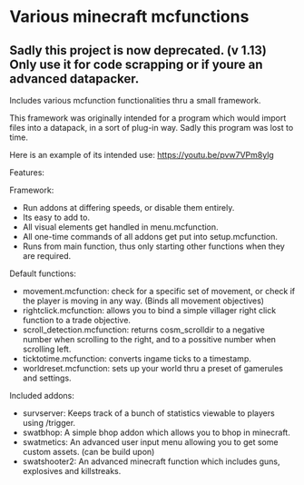 # Various minecraft mcfunctions
## Sadly this project is now deprecated. (v 1.13) Only use it for code scrapping or if youre an advanced datapacker.
 Includes various mcfunction functionalities thru a small framework.

This framework was originally intended for a program which would import files into a datapack, in a sort of plug-in way.
Sadly this program was lost to time.

Here is an example of its intended use: https://youtu.be/pvw7VPm8ylg

Features:

Framework:
- Run addons at differing speeds, or disable them entirely.
- Its easy to add to.
- All visual elements get handled in menu.mcfunction.
- All one-time commands of all addons get put into setup.mcfunction.
- Runs from main function, thus only starting other functions when they are required.

Default functions:
- movement.mcfunction: check for a specific set of movement, or check if the player is moving in any way. (Binds all movement objectives)
- rightclick.mcfunction: allows you to bind a simple villager right click function to a trade objective.
- scroll_detection.mcfunction: returns cosm_scrolldir to a negative number when scrolling to the right, and to a possitive number when scrolling left.
- ticktotime.mcfunction: converts ingame ticks to a timestamp.
- worldreset.mcfunction: sets up your world thru a preset of gamerules and settings.

Included addons:
- survserver: Keeps track of a bunch of statistics viewable to players using /trigger.
- swatbhop: A simple bhop addon which allows you to bhop in minecraft.
- swatmetics: An advanced user input menu allowing you to get some custom assets. (can be build upon)
- swatshooter2: An advanced minecraft function which includes guns, explosives and killstreaks.
